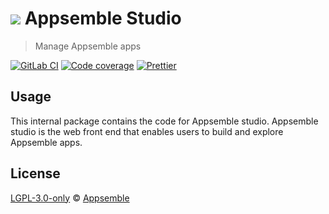 # ![](https://gitlab.com/appsemble/appsemble/-/raw/0.20.25/config/assets/logo.svg) Appsemble Studio

> Manage Appsemble apps

[![GitLab CI](https://gitlab.com/appsemble/appsemble/badges/0.20.25/pipeline.svg)](https://gitlab.com/appsemble/appsemble/-/releases/0.20.25)
[![Code coverage](https://codecov.io/gl/appsemble/appsemble/branch/0.20.25/graph/badge.svg)](https://codecov.io/gl/appsemble/appsemble)
[![Prettier](https://img.shields.io/badge/code_style-prettier-ff69b4.svg)](https://prettier.io)

## Usage

This internal package contains the code for Appsemble studio. Appsemble studio is the web front end
that enables users to build and explore Appsemble apps.

## License

[LGPL-3.0-only](https://gitlab.com/appsemble/appsemble/-/blob/0.20.25/LICENSE.md) ©
[Appsemble](https://appsemble.com)
